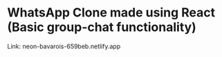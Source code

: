 # WhatsApp Clone made using React (Basic group-chat functionality)

Link: neon-bavarois-659beb.netlify.app

